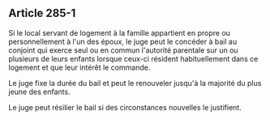 Article 285-1
----
Si le local servant de logement à la famille appartient en propre ou
personnellement à l'un des époux, le juge peut le concéder à bail au conjoint
qui exerce seul ou en commun l'autorité parentale sur un ou plusieurs de leurs
enfants lorsque ceux-ci résident habituellement dans ce logement et que leur
intérêt le commande.

Le juge fixe la durée du bail et peut le renouveler jusqu'à la majorité du plus
jeune des enfants.

Le juge peut résilier le bail si des circonstances nouvelles le justifient.
